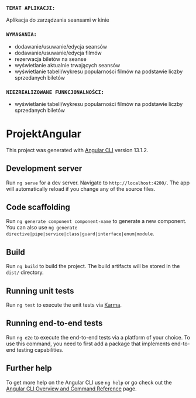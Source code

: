 ### `TEMAT APLIKACJI:`
Aplikacja do zarządzania seansami w kinie

### `WYMAGANIA:`
- dodawanie/usuwanie/edycja seansów
- dodawanie/usuwanie/edycja filmów
- rezerwacja biletów na seanse
- wyświetlanie aktualnie trwających seansów
- wyświetlanie tabeli/wykresu popularności filmów na podstawie liczby sprzedanych biletów

### `NIEZREALIZOWANE FUNKCJONALNOŚCI:`
- wyświetlanie tabeli/wykresu popularności filmów na podstawie liczby sprzedanych biletów

# ProjektAngular

This project was generated with [Angular CLI](https://github.com/angular/angular-cli) version 13.1.2.

## Development server

Run `ng serve` for a dev server. Navigate to `http://localhost:4200/`. The app will automatically reload if you change any of the source files.

## Code scaffolding

Run `ng generate component component-name` to generate a new component. You can also use `ng generate directive|pipe|service|class|guard|interface|enum|module`.

## Build

Run `ng build` to build the project. The build artifacts will be stored in the `dist/` directory.

## Running unit tests

Run `ng test` to execute the unit tests via [Karma](https://karma-runner.github.io).

## Running end-to-end tests

Run `ng e2e` to execute the end-to-end tests via a platform of your choice. To use this command, you need to first add a package that implements end-to-end testing capabilities.

## Further help

To get more help on the Angular CLI use `ng help` or go check out the [Angular CLI Overview and Command Reference](https://angular.io/cli) page.
